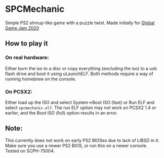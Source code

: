 # SPCMechanic

Simple PS2 shmup-like game with a puzzle twist.
Made initially for [Global Game Jam 2020](https://globalgamejam.org/2020/games/spcmechanic-9)

## How to play it

### On real hardware:
Either burn the iso to a disc or copy everything (excluding the iso) to a usb flash drive and boot it using uLaunchELF.
Both methods require a way of running homebrew on the console.

### On PCSX2:
Either load up the ISO and select System->Boot ISO (fast) or Run ELF and select `spcmechanic.elf`.
The run ELF option may not work on PCSX2 1.4 or earlier, and the Boot ISO (full) option results in an error.

## Note:
This currently does not work on early PS2 BIOSes due to lack of LIBSD in it. Make sure you use a newer PS2 BIOS, or run this on a newer console.
Tested on SCPH-75004.
